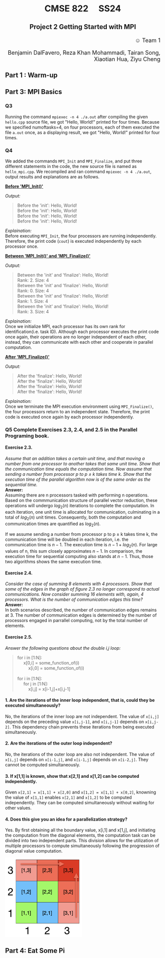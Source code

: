 # <p style="text-align: center;"> CMSE 822 &nbsp;&nbsp;&nbsp; SS24
## <p style="text-align: center;">  Project 2 Getting Started with MPI
<p style="text-align: right; font-size: 18px;">  &#9786; Team 1  </p>
<p style="text-align: right; font-size: 18px;">  Benjamin DalFavero, Reza Khan Mohammadi, Tairan Song, Xiaotian Hua, Ziyu Cheng</p>  



## Part 1 :  Warm-up

 


## Part 3: MPI Basics
### Q3
Running the command `mpiexec -n 4 ./a.out` after compiling the given `hello.cpp` source file, we got "Hello, World!" printed for four times.  Because we specified numoftasks=4, on four processors, each of them executed the file `a.out` once, as a displaying result, we got "Hello, World!" printed for four times.  

### Q4  
We added the commands `MPI_Init` and `MPI_Finalize`, and put three different statements in the code, the new source file is named as `hello_mpi.cpp`. We recompiled and ran command `mpiexec -n 4 ./a.out`, output results and explanations are as follows.

<u>**Before 'MPI_Init()'**</u>

*Output:*  
<blockquote>
  Before the 'init': Hello, World! <br>
  Before the 'init': Hello, World! <br>
  Before the 'init': Hello, World! <br>
  Before the 'init': Hello, World!
</blockquote>  

*Explaination:*   
  Before executing `MPI_Init`, the four processors are running independently. Therefore, the print code  (`cout`) is executed independently by each processor once.

<u>**Between 'MPI_Init()' and 'MPI_Finalize()'**</u>

*Output:*
<blockquote>
  Between the 'init' and 'finalize': Hello, World! <br>
  Rank: 2. Size: 4 <br>
  Between the 'init' and 'finalize': Hello, World! <br>
  Rank: 0. Size: 4 <br>
  Between the 'init' and 'finalize': Hello, World! <br>
  Rank: 1. Size: 4 <br>
  Between the 'init' and 'finalize': Hello, World! <br>
  Rank: 3. Size: 4
</blockquote>

*Explaination:*  
  Once we initialize MPI, each processor has its own rank for identification(i.e. task ID). Although each processor executes the print code once again, their operations are no longer independent of each other, instead, they can communicate with each other and cooperate in parallel computation.   

<u>**After 'MPI_Finalize()'**</u>  

*Output:*
<blockquote>
  After the 'finalize': Hello, World!  <br>
  After the 'finalize': Hello, World!  <br>
  After the 'finalize': Hello, World!  <br>
  After the 'finalize': Hello, World!
</blockquote>

*Explaination:*  
  Once we terminate the MPI execution environment using `MPI_Finalize()`, the four processors return to an independent state. Therefore, the print code is executed once again by each processor independently.

### Q5  Complete Exercises 2.3, 2.4, and 2.5 in the Parallel Programing book.  

#### Exercise 2.3.  
*Assume that an addition takes a certain unit time, and that moving a number from one processor to another takes that same unit time. Show that the communication time equals the computation time. Now assume that sending a number from processor p to p ± k takes time k. Show that the execution time of the parallel algorithm now is of the same order as the sequential time.*  
**Answer:**  
Assuming there are n processors tasked with performing n operations. Based on the commmunication structure of parallel vector reduction, these operations will undergo $log_2(n)$ iterations to complete the computation. In each iteration, one unit time is allocated for communication, culminating in a total of $log_2(n)$ unit times. Consequently, both the computation and communication times are quantified as $log_2(n)$.

If we assume sending a number from processor p to p ± k takes time k, the communication time will be doubled in each iteration, i.e. the communication time is $n-1$. The execution time is $n-1+log_2(n)$. For large values of n, this sum closely approximates $n-1$. In comparison, the execution time for sequential computing also stands at $n-1$. Thus, those two algorithms shows the same execution time.

#### Exercise 2.4. 
*Consider the case of summing 8 elements with 4 processors. Show that some of the edges in the graph of figure 2.3 no longer correspond to actual communications. Now consider summing 16 elements with, again, 4 processors. What is the number of communication edges this time?*    
**Answer:**  
In both scenarios described, the number of communication edges remains at 3. The number of communication edges is determined by the number of processors engaged in parrallel computing, not by the total number of elements.

#### Exercise 2.5. 
*Answer the following questions about the double i,j loop:*  
<blockquote>
for i in [1:N]: <br>
&nbsp&nbsp&nbsp&nbsp x[0,i] = some_function_of(i) <br>
&nbsp&nbsp&nbsp&nbsp&nbsp&nbsp&nbsp&nbsp x[i,0] = some_function_of(i) <br>
<br>
for i in [1:N]: <br>
&nbsp&nbsp&nbsp&nbsp for j in [1:N]: <br>
&nbsp&nbsp&nbsp&nbsp&nbsp&nbsp&nbsp&nbsp x[i,j] = x[i-1,j]+x[i,j-1] <br>
</blockquote>

#### 1. Are the iterations of the inner loop independent, that is, could they be executed simultaneously?
No, the iterations of the inner loop are not independent. The value of `x[i,j]` depends on the preceding value `x[i,j-1]`, and `x[i,j-1]` depends on `x[i,j-2]`. This dependency chain prevents these iterations from being executed simultaneously.

#### 2. Are the iterations of the outer loop independent?
No, the iterations of the outer loop are also not independent. The value of `x[i,j]` depends on `x[i-1,j]`, and `x[i-1,j]` depends on `x[i-2,j]`. They cannot be computed simultaneously.

#### 3. If x[1,1] is known, show that x[2,1] and x[1,2] can be computed independently.
Given `x[2,1] = x[1,1] + x[2,0]` and `x[1,2] = x[1,1] + x[0,2]`, knowning the value of `x[1,1]` enables `x[2,1]` and `x[1,2]` to be computed independently. They can be computed simultaneously without waiting for other values.

#### 4. Does this give you an idea for a parallelization strategy?
Yes. By first obtaining all the boundary value, x[i,1] and x[1,j], and initiating the computation from the diagonal elements, the computation task can be divided into two independent parts. This division allows for the utilization of multiple processors to compute simultaneously following the progression of diagonal value computation.

<img src="Q254.png" alt="error" width="250"/>   


## Part 4: Eat Some Pi